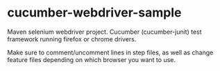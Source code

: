 # cucumber-webdriver-sample
Maven selenium webdriver project.  Cucumber (cucumber-junit) test framework running firefox or chrome drivers.  

Make sure to comment/uncomment lines in step files, as well as change feature files depending on which browser you want to use.
